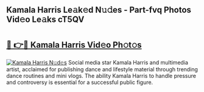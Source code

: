 ## Kamala Harris Le𝚊k𝚎d N𝚞𝚍es - Part-fvq Photos Vid𝚎o Le𝚊ks cT5QV

# <h2><a href="http://fbfpz9t.evod.top/?m=Kamala+Harris">🔗 👉🔴 Kamala Harris Vid𝚎o Ph𝚘t𝚘s</a></h2>

[![Kamala Harris N𝚞d𝚎s](https://i.imgur.com/8V9OHl7.gif)](http://fbfpz9t.evod.top/?m=Kamala+Harris)
Social media star Kamala Harris and multimedia artist, acclaimed for publishing dance and lifestyle material through trending dance routines and mini vlogs. The ability Kamala Harris to handle pressure and controversy is essential for a successful public figure. 
